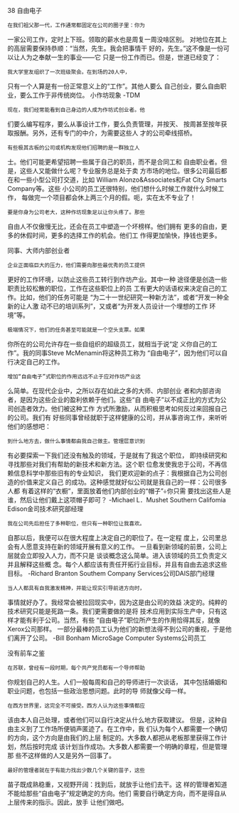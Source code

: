 38 自由电子

    在我们祖父那一代，工作通常都固定在公司的圈子里：你为
一家公司工作，定时上下班。领取的薪水也是周复一周没啥区别。
对地位在其上的高层需要保持恭顺：“当然，先生。我会把事情干
好的，先生。”这不像是一份可以让人为之奉献一生的事业——它
只是一份工作而已。但是，世道已经变了：
   
    我大学室友组织了一次班级聚会。在到场的20人中，
只有一个人算是有一份正常意义上的“工作”。其他人要么
自己创业，要么自由职业，要么工作于非传统岗位。
小作坊现象
-TDM
   
    现在，我们经常能看到自己身边的人成为作坊式创业者。他
们要么编写程序，要么从事设计工作，要么负责管理，并按天、
按周甚至按年获取报酬。另外，还有专门的中介，为需要这些人
才的公司牵线搭桥。

    有些极其古板的公司或机构发现他们招聘的是一群独立人
士。他们可能更希望招聘一些属于自己的职员，而不是合同工和
自由职业者。但是，这些人又能做什么呢？专业服务总是处于卖
方市场的地位。很多公司最后都在和一些小型公司打交道，比如
William Alonzo&Associates和Fat City Smarts Company等。这些
小公司的员工还很特别，他们想什么时候工作就什么时候工作，
每做完一个项目都会休上两三个月的假。呃，实在太不专业了！

    要是你身为公司老大，这种作坊现象足以让你头疼了。那些
自由人不仅傲慢无比，还会在员工中塑造一个坏榜样。他们拥有
更多的自由，更多的休假时间，更多的选择工作的机会。他们工
作得更加愉快，挣钱也更多。

同事、大师内部创业者

    企业正面临巨大的压力，他们需要向那些最优秀的员工提供
更好的工作环境，以防止这些员工转行到作坊产业。其中一种
途径便是创造一些职责比较松散的职位，工作在这些职位上的员
工有更大的话语权来决定自己的工作。比如，他们的任务可能是
“为二十一世纪研究一种新方法”，或者“开发一种全新的让人激
动不已的培训系列”，又或者“为开发人员设计一个埋想的工作
环境”等。

    极端情况下，他们的任务甚至可能就是一个空头支票。如果
你所在的公司允许存在一些自组织的超级员工，就相当于说“定
义你自己的工作”。我的同事Steve McMenamin将这种员工称为
“自由电子”，因为他们可以自行决定自己的工作。

    增加“自由电子”式职位的作用远远不止于应对作坊产业这
么简单。在现代企业中，之所以存在如此之多的大师、内部创业
者和内部咨询者，是因为这些企业的盈利依赖于他们。这些“自
由电子”以不成正比的方式为公司创造者效力。他们被这种工作
方式所激励，从而积极思考如何反过来回报自己的公司。我们有
好些同事曾经就职于这样健康的公司，并从事咨询工作，来听听
他们的感想吧：

    到什么地方去，做什么事情都由我自己做主。管理层意识到
有必要探索一下我们还没有触及的领域，于是就有了我这个职位，
即持续研究和寻找那些对我们有帮助的新技术和新方法。这个职
位愈发使我忠于公司，不再信赖信息科学中那些旧有的专业知识，
我们更欢迎新的点子：我根据自己为公司创造的价值来定义自己
的成功。这种感觉就好似公司就是我自己的一样：公司很多人都
有着这样的“衣橱”，里面放着他们内部创业的“帽子”÷你只需
要找出这些人是谁，然后让他们戴上这项帽子即可？
    -Michael L．Mushet
    Southern Califomia Edison金司技术研究部经理

    我在公司先后担任了多种职位，但只有一种职位让我喜欢。
自那以后，我便可以在很大程度上决定自己的职位了。在一定程
度上，公司里总会有人愿意支持在新的领域开展有意义的工作。
一旦看到新领域的前景，公司上层就会立即投入人力，而不只是
谈谈概念这么简单。进入该领域的员工负责定义并且解释这些概
念。每个人都应该有责任开拓行业目标，并且有自由去追求这些
目标。
    -Richard Branton
    Southem Company Services公司DAIS部门经理

    当人人都具有自我激发精神，并能让现实引导前进方向时，
事情就好办了。我经常会被拉回现实中，因为这是由公司的效益
决定的。纯粹的技术研究只能是死路一条。我们更需要做的是将
技术应用到实际生产中，只有这样才能有利于公司。当然，有些
“自由电子”职位所产生的作用恰得其反，就像Xerox公司那样。
一部分最棒的员工认为他们的新想法得不到公司的重视，于是他
们离开了公司。
    -Bill Bonham
    MicroSage Computer Systems公司员工

没有前车之鉴

    在苏联，曾经有一段时期，每个共产党员都有一个导师帮助
你规划自己的人生。人们一般每周和自己的导师进行一次谈话，
其中包括婚姻和职业问题，也包括一些政治思想问题。此时的导
师就像父母一样。

    在西方世界里，这完全不可接受。西方人认为这些事情都应
该由本人自己处理，或者他们可以自行决定从什么地方获取建议。
但是，这种自由主义到了工作场所便销声匿迹了。在工作中，我
们认为每个人都需要一个确切的方向，这个方向是由我们的上层
制定的。大多数人都把从老板那里获得工作计划，然后按时完成
该计划当作成功。大多数人都需要一个明确的章程，但是管理那
些不这样做的人又是另外一回事了。

    最好的管理者就在于有能力找出少数几个关键的苗子，这些
苗子既成熟稳重，又视野开阔：找到后，就放手让他们去干。这
样的管理者知道不能给那些“自由电子”规定确定的方向。他们
需要自行确定方向，而不是得自从上层传来的指示。因此，放手
让他们做吧。